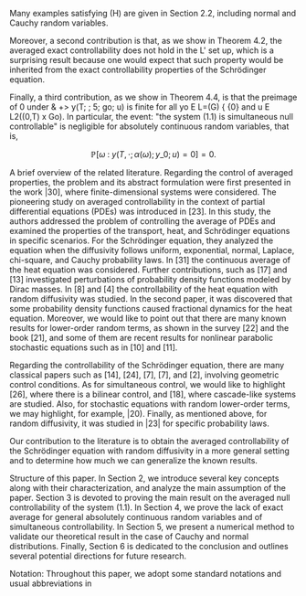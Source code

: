 Many examples satisfying (H) are given in Section 2.2, including normal and Cauchy random variables.

Moreover, a second contribution is that, as we show in Theorem 4.2, the averaged exact controllability does not hold in the L' set up, which is a surprising result because one would expect that such property would be inherited from the exact controllability properties of the Schrödinger equation.

Finally, a third contribution, as we show in Theorem 4.4, is that the preimage of 0 under & +> y(T; ; 5; go; u) is finite for all yo E L=(G) { {0} and u E L2((0,T) x Go). In particular, the event: "the system (1.1) is simultaneous null controllable" is negligible for absolutely continuous random variables, that is,

$$\mathbb{P}\left[\omega \; :\; y(T, \cdot; \alpha(\omega); y\_0; u) = 0\right] = 0.$$

A brief overview of the related literature. Regarding the control of averaged properties, the problem and its abstract formulation were first presented in the work |30], where finite-dimensional systems were considered. The pioneering study on averaged controllability in the context of partial differential equations (PDEs) was introduced in [23]. In this study, the authors addressed the problem of controlling the average of PDEs and examined the properties of the transport, heat, and Schrödinger equations in specific scenarios. For the Schrödinger equation, they analyzed the equation when the diffusivity follows uniform, exponential, normal, Laplace, chi-square, and Cauchy probability laws. In [31] the continuous average of the heat equation was considered. Further contributions, such as [17] and [13] investigated perturbations of probability density functions modeled by Dirac masses. In [8] and [4] the controllability of the heat equation with random diffusivity was studied. In the second paper, it was discovered that some probability density functions caused fractional dynamics for the heat equation. Moreover, we would like to point out that there are many known results for lower-order random terms, as shown in the survey [22] and the book [21], and some of them are recent results for nonlinear parabolic stochastic equations such as in [10] and [11].

Regarding the controllability of the Schrödinger equation, there are many classical papers such as [14], [24], [7], [7], and [2], involving geometric control conditions. As for simultaneous control, we would like to highlight [26], where there is a bilinear control, and [18], where cascade-like systems are studied. Also, for stochastic equations with random lower-order terms, we may highlight, for example, |20). Finally, as mentioned above, for random diffusivity, it was studied in |23| for specific probability laws.

Our contribution to the literature is to obtain the averaged controllability of the Schrödinger equation with random diffusivity in a more general setting and to determine how much we can generalize the known results.

Structure of this paper. In Section 2, we introduce several key concepts along with their characterization, and analyze the main assumption of the paper. Section 3 is devoted to proving the main result on the averaged null controllability of the system (1.1). In Section 4, we prove the lack of exact average for general absolutely continuous random variables and of simultaneous controllability. In Section 5, we present a numerical method to validate our theoretical result in the case of Cauchy and normal distributions. Finally, Section 6 is dedicated to the conclusion and outlines several potential directions for future research.

Notation: Throughout this paper, we adopt some standard notations and usual abbreviations in